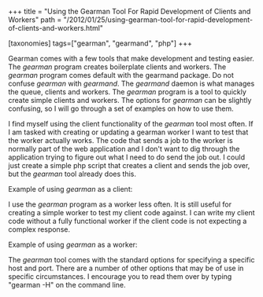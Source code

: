+++
title = "Using the Gearman Tool For Rapid Development of Clients and Workers"
path = "/2012/01/25/using-gearman-tool-for-rapid-development-of-clients-and-workers.html"

[taxonomies]
tags=["gearman", "gearmand", "php"]
+++

Gearman comes with a few tools that make development and testing easier. The <em>gearman</em> program creates boilerplate clients and workers. The <em>gearman</em> program comes default with the gearmand package. Do not confuse <em>gearman</em> with <em>gearmand</em>. The <em>gearmand</em> daemon is what manages the queue, clients and workers. The <em>gearman</em> program is a tool to quickly create simple clients and workers. The options for <em>gearman</em> can be slightly confusing, so I will go through a set of examples on how to use them.<!-- more -->

I find myself using the client functionality of the <em>gearman</em> tool most often. If I am tasked with creating or updating a gearman worker I want to test that the worker actually works. The code that sends a job to the worker is normally part of the web application and I don't want to dig through the application trying to figure out what I need to do send the job out. I could just create a simple php script that creates a client and sends the job over, but the <em>gearman</em> tool already does this.

Example of using <em>gearman </em>as a client:
<script src="https://gist.github.com/1677655.js?file=client.sh"></script>
I use the <em>gearman</em> program as a worker less often. It is still useful for creating a simple worker to test my client code against. I can write my client code without a fully functional worker if the client code is not expecting a complex response.

Example of using <em>gearman</em> as a worker:
<script src="https://gist.github.com/1677655.js?file=worker.sh"></script>
The <em>gearman</em> tool comes with the standard options for specifying a specific host and port. There are a number of other options that may be of use in specific circumstances. I encourage you to read them over by typing "gearman -H" on the command line.
